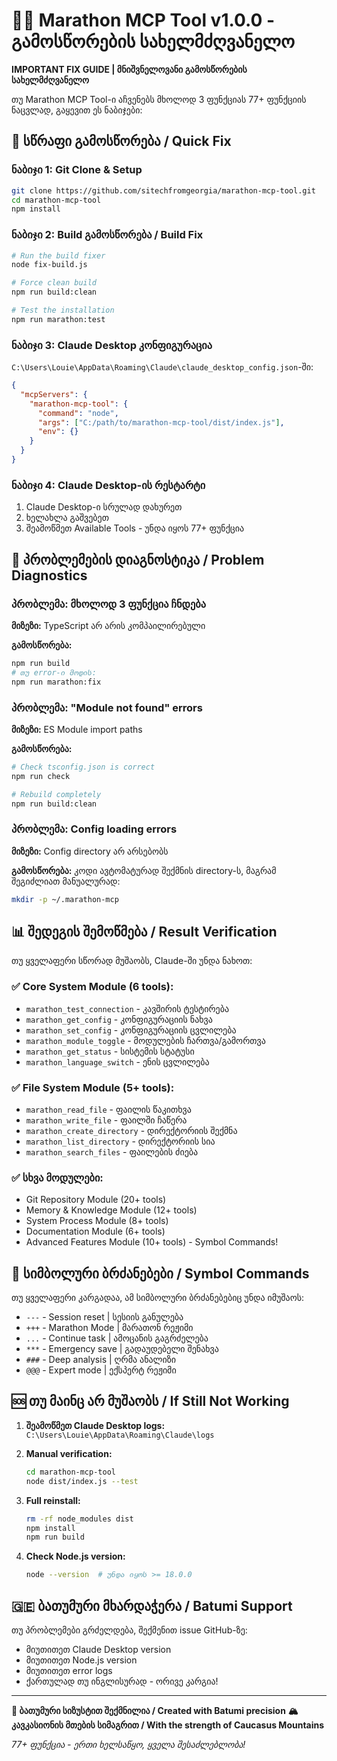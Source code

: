# 🏃‍♂️ Marathon MCP Tool v1.0.0 - გამოსწორების სახელმძღვანელო

**IMPORTANT FIX GUIDE | მნიშვნელოვანი გამოსწორების სახელმძღვანელო**

თუ Marathon MCP Tool-ი აჩვენებს მხოლოდ 3 ფუნქციას 77+ ფუნქციის ნაცვლად, გაყევით ეს ნაბიჯები:

## 🔧 სწრაფი გამოსწორება / Quick Fix

### ნაბიჯი 1: Git Clone & Setup
```bash
git clone https://github.com/sitechfromgeorgia/marathon-mcp-tool.git
cd marathon-mcp-tool
npm install
```

### ნაბიჯი 2: Build გამოსწორება / Build Fix
```bash
# Run the build fixer
node fix-build.js

# Force clean build
npm run build:clean

# Test the installation
npm run marathon:test
```

### ნაბიჯი 3: Claude Desktop კონფიგურაცია
`C:\Users\Louie\AppData\Roaming\Claude\claude_desktop_config.json`-ში:

```json
{
  "mcpServers": {
    "marathon-mcp-tool": {
      "command": "node",
      "args": ["C:/path/to/marathon-mcp-tool/dist/index.js"],
      "env": {}
    }
  }
}
```

### ნაბიჯი 4: Claude Desktop-ის რესტარტი
1. Claude Desktop-ი სრულად დახურეთ
2. ხელახლა გაშვებეთ
3. შეამოწმეთ Available Tools - უნდა იყოს 77+ ფუნქცია

## 🏥 პრობლემების დიაგნოსტიკა / Problem Diagnostics

### პრობლემა: მხოლოდ 3 ფუნქცია ჩნდება
**მიზეზი:** TypeScript არ არის კომპაილირებული

**გამოსწორება:**
```bash
npm run build
# თუ error-ი მოდის:
npm run marathon:fix
```

### პრობლემა: "Module not found" errors
**მიზეზი:** ES Module import paths

**გამოსწორება:**
```bash
# Check tsconfig.json is correct
npm run check

# Rebuild completely  
npm run build:clean
```

### პრობლემა: Config loading errors
**მიზეზი:** Config directory არ არსებობს

**გამოსწორება:** კოდი ავტომატურად შექმნის directory-ს, მაგრამ შეგიძლიათ მანუალურად:
```bash
mkdir -p ~/.marathon-mcp
```

## 📊 შედეგის შემოწმება / Result Verification

თუ ყველაფერი სწორად მუშაობს, Claude-ში უნდა ნახოთ:

### ✅ Core System Module (6 tools):
- `marathon_test_connection` - კავშირის ტესტირება
- `marathon_get_config` - კონფიგურაციის ნახვა  
- `marathon_set_config` - კონფიგურაციის ცვლილება
- `marathon_module_toggle` - მოდულების ჩართვა/გამორთვა
- `marathon_get_status` - სისტემის სტატუსი
- `marathon_language_switch` - ენის ცვლილება

### ✅ File System Module (5+ tools):
- `marathon_read_file` - ფაილის წაკითხვა
- `marathon_write_file` - ფაილში ჩაწერა
- `marathon_create_directory` - დირექტორიის შექმნა
- `marathon_list_directory` - დირექტორიის სია
- `marathon_search_files` - ფაილების ძიება

### ✅ სხვა მოდულები:
- Git Repository Module (20+ tools)
- Memory & Knowledge Module (12+ tools)  
- System Process Module (8+ tools)
- Documentation Module (6+ tools)
- Advanced Features Module (10+ tools) - Symbol Commands!

## 🚀 სიმბოლური ბრძანებები / Symbol Commands

თუ ყველაფერი კარგადაა, ამ სიმბოლური ბრძანებებიც უნდა იმუშაოს:

- `---` - Session reset | სესიის განულება
- `+++` - Marathon Mode | მარათონ რეჟიმი
- `...` - Continue task | ამოცანის გაგრძელება
- `***` - Emergency save | გადაუდებელი შენახვა
- `###` - Deep analysis | ღრმა ანალიზი
- `@@@` - Expert mode | ექსპერტ რეჟიმი

## 🆘 თუ მაინც არ მუშაობს / If Still Not Working

1. **შეამოწმეთ Claude Desktop logs:**
   `C:\Users\Louie\AppData\Roaming\Claude\logs`

2. **Manual verification:**
   ```bash
   cd marathon-mcp-tool
   node dist/index.js --test
   ```

3. **Full reinstall:**
   ```bash
   rm -rf node_modules dist
   npm install
   npm run build
   ```

4. **Check Node.js version:**
   ```bash
   node --version  # უნდა იყოს >= 18.0.0
   ```

## 🇬🇪 ბათუმური მხარდაჭერა / Batumi Support

თუ პრობლემები გრძელდება, შექმენით issue GitHub-ზე:
- მიუთითეთ Claude Desktop version
- მიუთითეთ Node.js version  
- მიუთითეთ error logs
- ქართულად თუ ინგლისურად - ორივე კარგია!

---

**🌊 ბათუმური სიზუსტით შექმნილია / Created with Batumi precision**
**🏔️ კავკასიონის მთების სიმაგრით / With the strength of Caucasus Mountains**

*77+ ფუნქცია - ერთი ხელსაწყო, ყველა შესაძლებლობა!*
